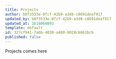 ```yaml
---
title: Projects
author: b8f3533e-0fcf-42b9-a3d8-c8691deaf917
updated_by: b8f3533e-0fcf-42b9-a3d8-c8691deaf917
updated_at: 1618060893
template: default
id: 327cf941-7a6b-4030-a480-9028c6661bcb
published: false
---
```

Projects comes here